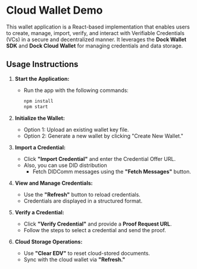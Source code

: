 # Cloud Wallet Demo

This wallet application is a React-based implementation that enables users to create, manage, import, verify, and interact with Verifiable Credentials (VCs) in a secure and decentralized manner. It leverages the **Dock Wallet SDK** and **Dock Cloud Wallet** for managing credentials and data storage.

## Usage Instructions

1. **Start the Application:**
   - Run the app with the following commands:
     ```bash
     npm install
     npm start
     ```

2. **Initialize the Wallet:**
   - Option 1: Upload an existing wallet key file.
   - Option 2: Generate a new wallet by clicking "Create New Wallet."

3. **Import a Credential:**
   - Click **"Import Credential"** and enter the Credential Offer URL.
   - Also, you can use DID distribution
     - Fetch DIDComm messages using the **"Fetch Messages"** button.

4. **View and Manage Credentials:**
   - Use the **"Refresh"** button to reload credentials.
   - Credentials are displayed in a structured format.

5. **Verify a Credential:**
   - Click **"Verify Credential"** and provide a **Proof Request URL**.
   - Follow the steps to select a credential and send the proof.

6. **Cloud Storage Operations:**
   - Use **"Clear EDV"** to reset cloud-stored documents.
   - Sync with the cloud wallet via **"Refresh."**

